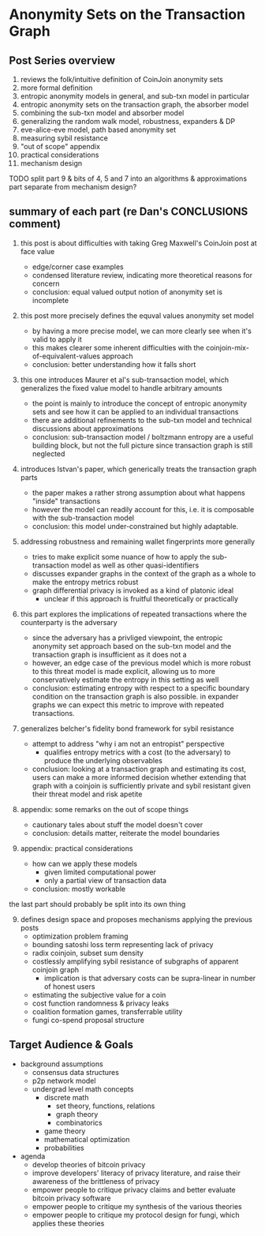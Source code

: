# Anonymity Sets on the Transaction Graph
## Post Series overview

1. reviews the folk/intuitive definition of CoinJoin anonymity sets
2. more formal definition
3. entropic anonymity models in general, and sub-txn model in particular
4. entropic anonymity sets on the transaction graph, the absorber model
5. combining the sub-txn model and absorber model
6. generalizing the random walk model, robustness, expanders & DP
7. eve-alice-eve model, path based anonymity set
8. measuring sybil resistance
9. "out of scope" appendix
10. practical considerations
11. mechanism design


TODO split part 9 & bits of 4, 5 and 7 into an algorithms & approximations part separate from mechanism design?

## summary of each part (re Dan's CONCLUSIONS comment)

1. this post is about difficulties with taking Greg Maxwell's CoinJoin post at face value
    - edge/corner case examples
    - condensed literature review, indicating more theoretical reasons for concern
    - conclusion: equal valued output notion of anonymity set is incomplete
2. this post more precisely defines the equval values anonymity set model
    - by having a more precise model, we can more clearly see when it's valid to apply it
    - this makes clearer some inherent difficulties with the coinjoin-mix-of-equivalent-values approach
    - conclusion: better understanding how it falls short
3. this one introduces Maurer et al's sub-transaction model, which generalizes the fixed value model to handle arbitrary amounts
    - the point is mainly to introduce the concept of entropic anonymity sets and see how it can be applied to an individual transactions
    - there are additional refinements to the sub-txn model and technical discussions about approximations
    - conclusion: sub-transaction model / boltzmann entropy are a useful building block, but not the full picture since transaction graph is still neglected
4. introduces Istvan's paper, which generically treats the transaction graph parts
    - the paper makes a rather strong assumption about what happens "inside" transactions
    - however the model can readily account for this, i.e. it is composable with the sub-transaction model
    - conclusion: this model under-constrained but highly adaptable.
5. addressing robustness and remaining wallet fingerprints more generally
    - tries to make explicit some nuance of how to apply the sub-transaction model as well as other quasi-identifiers
    - discusses expander graphs in the context of the graph as a whole to make the entropy metrics robust
    - graph differential privacy is invoked as a kind of platonic ideal
      - unclear if this approach is fruitful theoretically or practically
6. this part explores the implications of repeated transactions where the counterparty is the adversary

    - since the adversary has a privliged viewpoint, the entropic anonymity set approach based on the sub-txn model and the transaction graph is insufficient as it does not a
    - however, an edge case of the previous model which is more robust to this threat model is made explicit, allowing us to more conservatively estimate the entropy in this setting as well
    - conclusion: estimating entropy with respect to a specific boundary condition on the transaction graph is also possible. in expander graphs we can expect this metric to improve with repeated transactions.
7. generalizes belcher's fidelity bond framework for sybil resistance
    - attempt to address "why i am not an entropist" perspective
      - qualifies entropy metrics with a cost (to the adversary) to produce the underlying observables
    - conclusion: looking at a transaction graph and estimating its cost, users can make a more informed decision whether extending that graph with a coinjoin is sufficiently private and sybil resistant given their threat model and risk apetite
8. appendix: some remarks on the out of scope things
    - cautionary tales about stuff the model doesn't cover
    - conclusion: details matter, reiterate the model boundaries
9. appendix: practical considerations
    - how can we apply these models
      - given limited computational power
      - only a partial view of transaction data
    - conclusion: mostly workable

the last part should probably be split into its own thing

9. defines design space and proposes mechanisms applying the previous posts
    - optimization problem framing
    - bounding satoshi loss term representing lack of privacy
    - radix coinjoin, subset sum density
    - costlessly amplifying sybil resistance of subgraphs of apparent coinjoin graph
      - implication is that adversary costs can be supra-linear in number of honest users
    - estimating the subjective value for a coin
    - cost function randomness & privacy leaks
    - coalition formation games, transferrable utility
    - fungi co-spend proposal structure

## Target Audience & Goals

- background assumptions
  - consensus data structures
  - p2p network model
  - undergrad level math concepts
    - discrete math
      - set theory, functions, relations
      - graph theory
      - combinatorics
    - game theory
    - mathematical optimization
    - probabilities
- agenda
  - develop theories of bitcoin privacy
  - improve developers' literacy of privacy literature, and raise their awareness of the brittleness of privacy
  - empower people to critique privacy claims and better evaluate bitcoin privacy software
  - empower people to critique my synthesis of the various theories
  - empower people to critique my protocol design for fungi, which applies these theories

